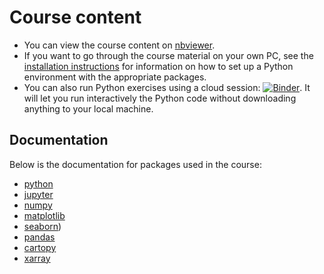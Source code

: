 # Course content
* You can view the course content on [nbviewer](http://nbviewer.jupyter.org/github/ueapy/pythoncourse2019-materials/blob/master/index.ipynb).
* If you want to go through the course material on your own PC, see the [installation instructions](installation.md) for information on how to set up a Python environment with the appropriate packages.
* You can also run Python exercises using a cloud session: [![Binder](http://mybinder.org/badge.svg)](http://mybinder.org:/repo/ueapy/pythoncourse2019-materials). It will let you run interactively the Python code without downloading anything to your local machine.

## Documentation
Below is the documentation for packages used in the course:

* [python](https://docs.python.org/3/)
* [jupyter](https://jupyter.readthedocs.io/en/latest/)
* [numpy](http://docs.scipy.org/doc/numpy/reference/)
* [matplotlib](http://matplotlib.org)
* [seaborn](https://seaborn.pydata.org/tutorial.html))
* [pandas](http://pandas.pydata.org/pandas-docs/stable/)
* [cartopy](http://scitools.org.uk/cartopy/docs/latest/index.html)
* [xarray](http://xarray.pydata.org/en/stable/index.html)
